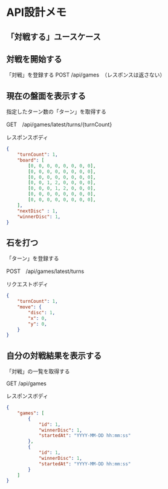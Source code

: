 # API設計メモ

##  「対戦する」ユースケース
##  対戦を開始する

「対戦」を登録する
POST /api/games　（レスポンスは返さない）

##  現在の盤面を表示する
指定したターン数の「ターン」を取得する

GET　/api/games/latest/turns/{turnCount}

レスポンスボディ

```json
{
    "turnCount": 1,
    "board": [
        [0, 0, 0, 0, 0, 0, 0, 0],
        [0, 0, 0, 0, 0, 0, 0, 0],
        [0, 0, 0, 0, 0, 0, 0, 0],
        [0, 0, 1, 2, 0, 0, 0, 0],
        [0, 0, 0, 1, 2, 0, 0, 0],
        [0, 0, 0, 0, 0, 0, 0, 0],
        [0, 0, 0, 0, 0, 0, 0, 0],
    ],
    "nextDisc" : 1,
    "winnerDisc": 1,
}
```

##  石を打つ

「ターン」を登録する

POST　/api/games/latest/turns

リクエストボディ
```json
{
    "turnCount": 1,
    "move": {
        "disc": 1,
        "x": 0,
        "y": 0,
    }
}
```

##  自分の対戦結果を表示する

「対戦」の一覧を取得する

GET /api/games

レスポンスボディ

```json
{
    "games": [
        {
            "id": 1,
            "winnerDisc": 1,
            "startedAt": "YYYY-MM-DD hh:mm:ss"
        },
        {
            "id": 1,
            "winnerDisc": 1,
            "startedAt": "YYYY-MM-DD hh:mm:ss"
        }
    ]
}
```